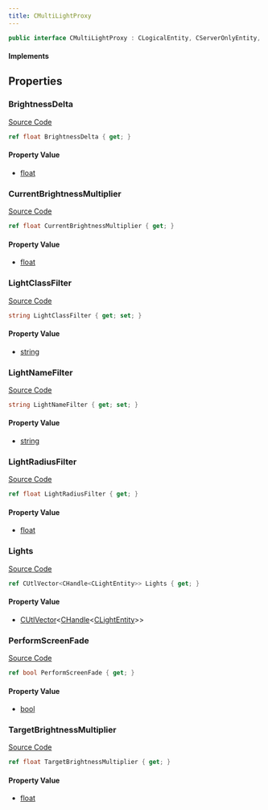 ```yaml
---
title: CMultiLightProxy
---
```


```csharp
public interface CMultiLightProxy : CLogicalEntity, CServerOnlyEntity, CBaseEntity, CEntityInstance, ISchemaClass<CEntityInstance>, ISchemaClass<CBaseEntity>, ISchemaClass<CServerOnlyEntity>, ISchemaClass<CLogicalEntity>, ISchemaClass<CMultiLightProxy>, ISchemaField, ISchemaClass, INativeHandle
```

#### Implements

## Properties

### BrightnessDelta

[Source Code](https://github.com/swiftly-solution/swiftlys2/blob/beta/managed/src/SwiftlyS2.Generated/Schemas/Interfaces/CMultiLightProxy.cs#L22)

```csharp
ref float BrightnessDelta { get; }
```

#### Property Value

- [float](https://learn.microsoft.com/dotnet/api/system.single)

### CurrentBrightnessMultiplier

[Source Code](https://github.com/swiftly-solution/swiftlys2/blob/beta/managed/src/SwiftlyS2.Generated/Schemas/Interfaces/CMultiLightProxy.cs#L28)

```csharp
ref float CurrentBrightnessMultiplier { get; }
```

#### Property Value

- [float](https://learn.microsoft.com/dotnet/api/system.single)

### LightClassFilter

[Source Code](https://github.com/swiftly-solution/swiftlys2/blob/beta/managed/src/SwiftlyS2.Generated/Schemas/Interfaces/CMultiLightProxy.cs#L18)

```csharp
string LightClassFilter { get; set; }
```

#### Property Value

- [string](https://learn.microsoft.com/dotnet/api/system.string)

### LightNameFilter

[Source Code](https://github.com/swiftly-solution/swiftlys2/blob/beta/managed/src/SwiftlyS2.Generated/Schemas/Interfaces/CMultiLightProxy.cs#L16)

```csharp
string LightNameFilter { get; set; }
```

#### Property Value

- [string](https://learn.microsoft.com/dotnet/api/system.string)

### LightRadiusFilter

[Source Code](https://github.com/swiftly-solution/swiftlys2/blob/beta/managed/src/SwiftlyS2.Generated/Schemas/Interfaces/CMultiLightProxy.cs#L20)

```csharp
ref float LightRadiusFilter { get; }
```

#### Property Value

- [float](https://learn.microsoft.com/dotnet/api/system.single)

### Lights

[Source Code](https://github.com/swiftly-solution/swiftlys2/blob/beta/managed/src/SwiftlyS2.Generated/Schemas/Interfaces/CMultiLightProxy.cs#L30)

```csharp
ref CUtlVector<CHandle<CLightEntity>> Lights { get; }
```

#### Property Value

- [CUtlVector](/docs/api/-1)<[CHandle](/docs/api/shared/natives/chandle-1)<[CLightEntity](/docs/api/shared/schemadefinitions/clightentity)>>

### PerformScreenFade

[Source Code](https://github.com/swiftly-solution/swiftlys2/blob/beta/managed/src/SwiftlyS2.Generated/Schemas/Interfaces/CMultiLightProxy.cs#L24)

```csharp
ref bool PerformScreenFade { get; }
```

#### Property Value

- [bool](https://learn.microsoft.com/dotnet/api/system.boolean)

### TargetBrightnessMultiplier

[Source Code](https://github.com/swiftly-solution/swiftlys2/blob/beta/managed/src/SwiftlyS2.Generated/Schemas/Interfaces/CMultiLightProxy.cs#L26)

```csharp
ref float TargetBrightnessMultiplier { get; }
```

#### Property Value

- [float](https://learn.microsoft.com/dotnet/api/system.single)

